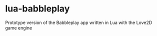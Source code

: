 # lua-babbleplay
Prototype version of the Babbleplay app written in Lua with the Love2D game engine
